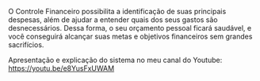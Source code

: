O Controle Financeiro possibilita a identificação de suas principais despesas, além de ajudar a entender quais dos seus gastos são desnecessários. Dessa forma, o seu orçamento pessoal ficará saudável, e você conseguirá alcançar suas metas e objetivos financeiros sem grandes sacrifícios.

Apresentação e explicação do sistema no meu canal do Youtube:
https://youtu.be/e8YusFxUWAM
